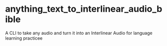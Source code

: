 # anything_text_to_interlinear_audio_bible
A CLI to take any audio and turn it into an Interlinear Audio for language learning practicee 
